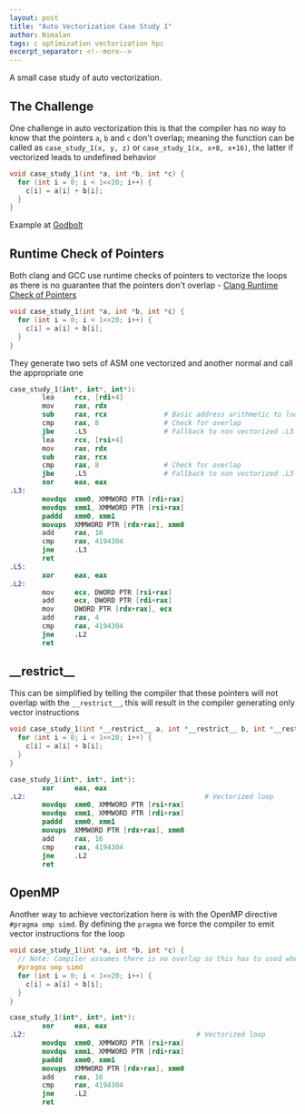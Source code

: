 ```yaml
---
layout: post
title: "Auto Vectorization Case Study 1"
author: Nimalan
tags: c optimization vectorization hpc
excerpt_separator: <!--more-->
---
```


A small case study of auto vectorization.

## The Challenge

One challenge in auto vectorization this is that the compiler has no way to know that the pointers `a`, `b` and `c` don't overlap; meaning the function can be called as `case_study_1(x, y, z)` or `case_study_1(x, x+8, x+16)`, the latter if vectorized leads to undefined behavior

```cpp
void case_study_1(int *a, int *b, int *c) {
  for (int i = 0; i < 1<<20; i++) {
    c[i] = a[i] + b[i];
  }
}
```

Example at [Godbolt](https://godbolt.org/z/b6qP8hasr)

<!--more-->

## Runtime Check of Pointers

Both clang and GCC use runtime checks of pointers to vectorize the loops as there is no guarantee that the pointers don't overlap - [Clang Runtime Check of Pointers](https://llvm.org/docs/Vectorizers.html#runtime-checks-of-pointers)

```cpp
void case_study_1(int *a, int *b, int *c) {
  for (int i = 0; i < 1<<20; i++) {
    c[i] = a[i] + b[i];
  }
}
```

They generate two sets of ASM one vectorized and another normal and call the appropriate one

```s
case_study_1(int*, int*, int*):
        lea     rcx, [rdi+4]
        mov     rax, rdx
        sub     rax, rcx              # Basic address arithmetic to look for overlap
        cmp     rax, 8                # Check for overlap
        jbe     .L5                   # Fallback to non vectorized .L5 if overlap is detected
        lea     rcx, [rsi+4]
        mov     rax, rdx
        sub     rax, rcx
        cmp     rax, 8                # Check for overlap
        jbe     .L5                   # Fallback to non vectorized .L5 if overlap is detected
        xor     eax, eax
.L3:
        movdqu  xmm0, XMMWORD PTR [rdi+rax]
        movdqu  xmm1, XMMWORD PTR [rsi+rax]
        paddd   xmm0, xmm1
        movups  XMMWORD PTR [rdx+rax], xmm0
        add     rax, 16
        cmp     rax, 4194304
        jne     .L3
        ret
.L5:
        xor     eax, eax
.L2:
        mov     ecx, DWORD PTR [rsi+rax]
        add     ecx, DWORD PTR [rdi+rax]
        mov     DWORD PTR [rdx+rax], ecx
        add     rax, 4
        cmp     rax, 4194304
        jne     .L2
        ret
```

## \_\_restrict\_\_

This can be simplified by telling the compiler that these pointers will not overlap with the `__restrict__`, this will result in the compiler generating only vector instructions

```cpp
void case_study_1(int *__restrict__ a, int *__restrict__ b, int *__restrict__ c) {
  for (int i = 0; i < 1<<20; i++) {
    c[i] = a[i] + b[i];
  }
}
```

```s
case_study_1(int*, int*, int*):
        xor     eax, eax
.L2:                                            # Vectorized loop
        movdqu  xmm0, XMMWORD PTR [rsi+rax]
        movdqu  xmm1, XMMWORD PTR [rdi+rax]
        paddd   xmm0, xmm1
        movups  XMMWORD PTR [rdx+rax], xmm0
        add     rax, 16
        cmp     rax, 4194304
        jne     .L2
        ret
```

## OpenMP

Another way to achieve vectorization here is with the OpenMP directive `#pragma omp simd`. By defining the `pragma` we force the compiler to emit vector instructions for the loop

```cpp
void case_study_1(int *a, int *b, int *c) {
  // Note: Compiler assumes there is no overlap so this has to used when you are sure there will not be a overlap
  #pragma omp simd
  for (int i = 0; i < 1<<20; i++) {
    c[i] = a[i] + b[i];
  }
}
```

```s
case_study_1(int*, int*, int*):
        xor     eax, eax
.L2:                                          # Vectorized loop
        movdqu  xmm0, XMMWORD PTR [rsi+rax]
        movdqu  xmm1, XMMWORD PTR [rdi+rax]
        paddd   xmm0, xmm1
        movups  XMMWORD PTR [rdx+rax], xmm0
        add     rax, 16
        cmp     rax, 4194304
        jne     .L2
        ret
```
